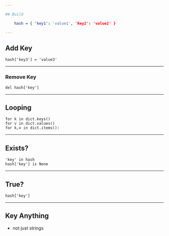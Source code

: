 ```yaml
---

## Build

    hash = { 'key1': 'value1', 'key2': 'value2' }

---
```


## Add Key

    hash['key3'] = 'value3'

---

### Remove Key

    del hash['key']

---

## Looping

    for k in dict.keys()
    for v in dict.values()
    for k,v in dict.items():

---

## Exists?

    'key' in hash
    hash['key'] is None

---

## True?

    hash['key']

---

## Key Anything

- not just strings


